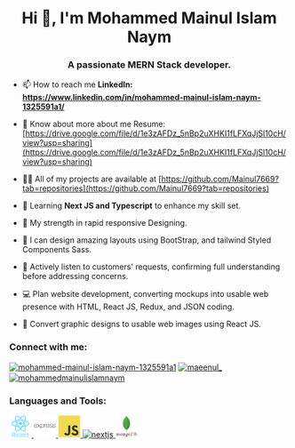 <h1 align="center">Hi 👋, I'm Mohammed Mainul Islam Naym</h1>
<h3 align="center">A passionate MERN Stack developer.</h3>


- 📫 How to reach me **LinkedIn: https://www.linkedin.com/in/mohammed-mainul-islam-naym-1325591a1/**
- 📄 Know about more about me Resume: [https://drive.google.com/file/d/1e3zAFDz_5nBp2uXHKI1fLFXqJjSl10cH/view?usp=sharing](https://drive.google.com/file/d/1e3zAFDz_5nBp2uXHKI1fLFXqJjSl10cH/view?usp=sharing)

- 👨‍💻 All of my projects are available at [https://github.com/Mainul7669?tab=repositories](https://github.com/Mainul7669?tab=repositories)


- 🌱 Learning **Next JS and Typescript** to enhance my skill set. 
- 💪 My strength in rapid responsive Designing.
- 🎨 I can design amazing layouts using BootStrap, and tailwind Styled Components Sass.
- 📝 Actively listen to customers' requests, confirming full understanding before addressing concerns.
- 💻 Plan website development, converting mockups into usable web presence with HTML, React JS, Redux, and JSON coding.
- 🔨 Convert graphic designs to usable web images using React JS.


<h3 align="left">Connect with me:</h3>
<p align="left">
<a href="https://linkedin.com/in/mohammed-mainul-islam-naym-1325591a1" target="blank"><img align="center" src="https://raw.githubusercontent.com/rahuldkjain/github-profile-readme-generator/master/src/images/icons/Social/linked-in-alt.svg" alt="mohammed-mainul-islam-naym-1325591a1" height="30" width="40" /></a>
<a href="https://instagram.com/maeenul_" target="blank"><img align="center" src="https://raw.githubusercontent.com/rahuldkjain/github-profile-readme-generator/master/src/images/icons/Social/instagram.svg" alt="maeenul_" height="30" width="40" /></a>
<a href="https://discord.gg/mohammedmainulislamnaym" target="blank"><img align="center" src="https://raw.githubusercontent.com/rahuldkjain/github-profile-readme-generator/master/src/images/icons/Social/discord.svg" alt="mohammedmainulislamnaym" height="30" width="40" /></a>
</p>

<h3 align="left">Languages and Tools:</h3>
<a href="https://reactjs.org/" target="_blank" rel="noreferrer"> <img src="https://raw.githubusercontent.com/devicons/devicon/master/icons/react/react-original-wordmark.svg" alt="react" width="40" height="40"/> </a>  <a href="https://expressjs.com" target="_blank" rel="noreferrer"> <img src="https://raw.githubusercontent.com/devicons/devicon/master/icons/express/express-original-wordmark.svg" alt="express" width="40" height="40"/> </a>  <a href="https://developer.mozilla.org/en-US/docs/Web/JavaScript" target="_blank" rel="noreferrer"> <img src="https://raw.githubusercontent.com/devicons/devicon/master/icons/javascript/javascript-original.svg" alt="javascript" width="40" height="40"/> </a> <a href="https://nextjs.org/" target="_blank" rel="noreferrer"> <img src="https://cdn.worldvectorlogo.com/logos/nextjs-2.svg" alt="nextjs" width="40" height="40"/> </a>  <a href="https://www.mongodb.com/" target="_blank" rel="noreferrer"> <img src="https://raw.githubusercontent.com/devicons/devicon/master/icons/mongodb/mongodb-original-wordmark.svg" alt="mongodb" width="40" height="40"/> </a>   </p>

